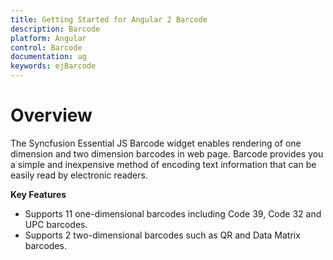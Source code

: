 ```yaml
---
title: Getting Started for Angular 2 Barcode
description: Barcode
platform: Angular
control: Barcode
documentation: ug
keywords: ejBarcode
---
```


# Overview

The Syncfusion Essential JS Barcode widget enables rendering of one dimension and two dimension barcodes in web page. Barcode provides you a simple and inexpensive method of encoding text information that can be easily read by electronic readers.

**Key Features**

* Supports 11 one-dimensional barcodes including Code 39, Code 32 and UPC barcodes.
* Supports 2 two-dimensional barcodes such as QR and Data Matrix barcodes.